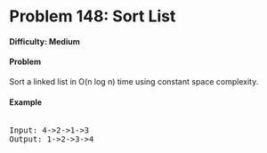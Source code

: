 # Problem 148: Sort List


#### Difficulty: Medium

#### Problem

Sort a linked list in O(n log n) time using constant space complexity.

#### Example

<pre>

Input: 4->2->1->3
Output: 1->2->3->4

</pre>
